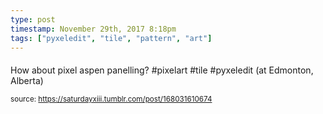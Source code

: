 ```yaml
---
type: post
timestamp: November 29th, 2017 8:18pm
tags: ["pyxeledit", "tile", "pattern", "art"]
---
```

####
<a href="https://www.instagram.com/p/BcGpv-inPfr/ "></a>
                                                                                          
How about pixel aspen panelling? #pixelart  #tile #pyxeledit  (at Edmonton, Alberta)
 
                                    
                
                
                
                
                                
<small>source: https://saturdayxiii.tumblr.com/post/168031610674</small>